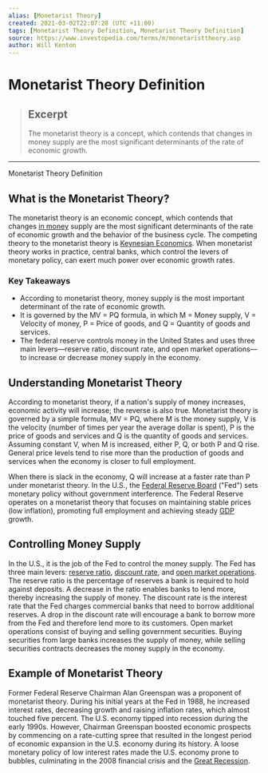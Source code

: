 ```yaml
---
alias: [Monetarist Theory]
created: 2021-03-02T22:07:28 (UTC +11:00)
tags: [Monetarist Theory Definition, Monetarist Theory Definition]
source: https://www.investopedia.com/terms/m/monetaristtheory.asp
author: Will Kenton
---
```


# Monetarist Theory Definition

> ## Excerpt
> The monetarist theory is a concept, which contends that changes in money supply are the most significant determinants of the rate of economic growth.

---

Monetarist Theory Definition
## What is the Monetarist Theory?

The monetarist theory is an economic concept, which contends that changes [in money](https://www.investopedia.com/terms/i/inthemoney.asp) supply are the most significant determinants of the rate of economic growth and the behavior of the business cycle. The competing theory to the monetarist theory is [Keynesian Economics](https://www.investopedia.com/terms/k/keynesianeconomics.asp). When monetarist theory works in practice, central banks, which control the levers of monetary policy, can exert much power over economic growth rates.

### Key Takeaways

-   According to monetarist theory, money supply is the most important determinant of the rate of economic growth.
-   It is governed by the MV = PQ formula, in which M = Money supply, V = Velocity of money, P = Price of goods, and Q = Quantity of goods and services.
-   The federal reserve controls money in the United States and uses three main levers—reserve ratio, discount rate, and open market operations—to increase or decrease money supply in the economy.

## Understanding Monetarist Theory

According to monetarist theory, if a nation's supply of money increases, economic activity will increase; the reverse is also true. Monetarist theory is governed by a simple formula, MV = PQ, where M is the money supply, V is the velocity (number of times per year the average dollar is spent), P is the price of goods and services and Q is the quantity of goods and services. Assuming constant V, when M is increased, either P, Q, or both P and Q rise. General price levels tend to rise more than the production of goods and services when the economy is closer to full employment.

When there is slack in the economy, Q will increase at a faster rate than P under monetarist theory. In the U.S., the [Federal Reserve Board](https://www.investopedia.com/terms/f/frb.asp) ("Fed") sets monetary policy without government interference. The Federal Reserve operates on a monetarist theory that focuses on maintaining stable prices (low inflation), promoting full employment and achieving steady [GDP](https://www.investopedia.com/terms/g/gdp.asp) growth.

## Controlling Money Supply

In the U.S., it is the job of the Fed to control the money supply. The Fed has three main levers: [reserve ratio](https://www.investopedia.com/terms/r/reserveratio.asp), [discount rate](https://www.investopedia.com/terms/f/federal_discount_rate.asp), and [open market operations](https://www.investopedia.com/terms/o/openmarketoperations.asp). The reserve ratio is the percentage of reserves a bank is required to hold against deposits. A decrease in the ratio enables banks to lend more, thereby increasing the supply of money. The discount rate is the interest rate that the Fed charges commercial banks that need to borrow additional reserves. A drop in the discount rate will encourage a bank to borrow more from the Fed and therefore lend more to its customers. Open market operations consist of buying and selling government securities. Buying securities from large banks increases the supply of money, while selling securities contracts decreases the money supply in the economy.

## Example of Monetarist Theory

Former Federal Reserve Chairman Alan Greenspan was a proponent of monetarist theory. During his initial years at the Fed in 1988, he increased interest rates, decreasing growth and raising inflation rates, which almost touched five percent. The U.S. economy tipped into recession during the early 1990s. However, Chairman Greenspan boosted economic prospects by commencing on a rate-cutting spree that resulted in the longest period of economic expansion in the U.S. economy during its history. A loose monetary policy of low interest rates made the U.S. economy prone to bubbles, culminating in the 2008 financial crisis and the [Great Recession](https://www.investopedia.com/terms/g/great-recession.asp).
